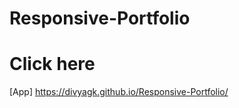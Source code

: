 # Responsive-Portfolio

<h1>Click here</h1>

[App] https://divyagk.github.io/Responsive-Portfolio/
 